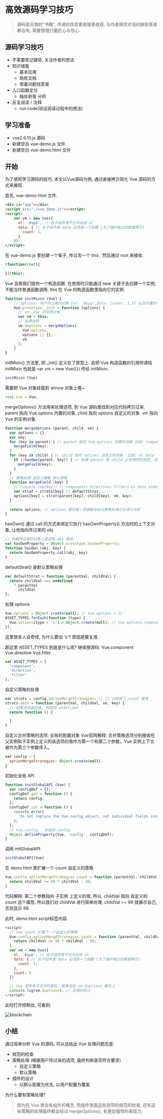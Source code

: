 # 高效源码学习技巧
> 源码是另类的"书籍", 传递的信息更直接更直观.
与作者隔空对话的挫败感谁都会有, 需要慢慢打磨匠心与悟心.
## 源码学习技巧
- 不需要死记硬背, 关注作者的想法
- 知识储备
  - 基本应用
  - 熟练文档
  - 带着问题找答案
- 入口函数定位
  - 抽丝剥茧 分析
- 反复阅读 / 注释
  - run code(验证阅读过程中的想法)
## 学习准备
- vue2.6.10.js 源码
- 新建空白 vue-demo.js 文件
- 新建空白 vue-demo.html 文件
## 开始
为了感知学习源码的技巧, 本文以Vue源码为例, 通过直接拷贝简化 Vue 源码的方式来展现.

首先, vue-demo.html  文件.
```html
<div id="app"></div>
<script src="./vue_demo.js"></script>
<script>
    var vm = new Vue({
      el: '#app', // 在子组件里不允许出现 el
      data: { // 在子组件里 data 必须是一个函数 (为了维护独立的数据拷贝)
        count: 1,
      }
    })
</script>
```
在 vue-demo.js 里创建一个架子, 传过去一个 this , 然后通过 root 来接收.
```js
(function(root){
    
})(this);
```
Vue 会帮我们提供一个构造函数.
在使用时只能通过 new 关键子去创建一个实例, 不能当作普通函数调用.
this 在 Vue 的构造函数里指向它的实例.
```js
function initMixin (Vue) {
    // options: 用户传过来的对象 {el: '#app',data: {count: 1,}} 以及内置的一些对象.
    Vue.prototype._init = function (options) {
      // vm: Vue 的实例对象.
      var vm = this; 
      // 处理选项
      vm.$options = mergeOptions(
        Vue.options,
        options || {},
        vm
      );
    }
}
```
initMixin() 方法里, 把 _init() 定义在了原型上. 会把 Vue 构造函数的引用传递给 initMixin 也就是 var vm = new Vue({}) 传给 initMixin.
```js
initMixin (Vue)
```
需要把 Vue 对象挂载到 winow 对象上喔~
```js
root.Vue = Vue;
```
mergeOptions() 方法用来处理选项, 到 Vue 源码里找到对应代码拷贝过来.
parent 指向 Vue.options 内置的对象.
child 指向 options 自定义的对象.
vm 指向 Vue 的实例对象.
```js
function mergeOptions (parent, child, vm) {
  var options = {};
  var key;
  for (key in parent) { // parent 指向 Vue.options 内置的对象 比如: components directives filters
    mergeField(key);
  }
  for (key in child) { // child 指向 options 自定义的对象  比如: el data
    if (!hasOwn(parent, key)) { // 如果 parent 和 child 上有相同的选项, 后面就会忽略掉这个选项.
      mergeField(key);
    }
  }
  // 策略处理 自定义策略 默认策略
  function mergeField (key) {
    // console.log(key); // components directives filters el data undefined
    var strat = strats[key] || defaultStrat;
    options[key] = strat(parent[key], child[key], vm, key);
  }
  
  return options; // options 里的每一项值都会经过策略处理之后进行决定
}
```
hasOwn() 通过 call 的方式来绑定它执行 hasOwnProperty() 方法时的上下文对象, 让他指向传过来的 obj
```js
// 判断传过来的对象上是否有 obj 属性
var hasOwnProperty = Object.prototype.hasOwnProperty;
function hasOwn (obj, key) {
  return hasOwnProperty.call(obj, key)
}
```
defaultStrat()  是默认策略处理
```js
var defaultStrat = function (parentVal, childVal) {
  return childVal === undefined
    ? parentVal
    : childVal
};
```
处理 options
```js
Vue.options = Object.create(null); // Vue.options = {}
ASSET_TYPES.forEach(function (type) {
  Vue.options[type + 's'] = Object.create(null); // Vue.options.components = {} 是所有内置抽象组件的挂载点.
});
```
这里很多人会奇怪,  为什么要加 's'?  原因是要复用.

那这里 ASSET_TYPES 到底是什么呢? 继续搜源码.
Vue.component  Vue.directive  Vue.filter
```js
var ASSET_TYPES = [
  'component',
  'directive',
  'filter'
];
```
自定义策略的处理
```js
var strats = config.optionMergeStrategies; // {} 已经有了 count 属性
strats.data = function (parentVal, childVal, vm, key) {
  // 如果没有返回值, 则返回 undefined
  return function () {

  }
}
```
自定义合并策略的选项: 全局的配置对象
Vue官网解释: 合并策略选项分别接收在父实例和子实例上定义的该选项的值作为第一个和第二个参数，Vue 实例上下文被作为第三个参数传入。
```js
var config = {
  optionMergeStrategies: Object.create(null),
}
```
初始化全局 API
```js
function initGlobalAPI (Vue) {
  var configDef = {};
  configDef.get = function () {
    return config;
  };
  configDef.set = function () {
    console.error(
      'Do not replace the Vue.config object, set individual fields instead.'
    );
  };
  // Vue.config   会返回 config
  Object.defineProperty(Vue, 'config', configDef);
}
```
调用 initGlobalAPI
```js
initGlobalAPI(Vue)
```
在 demo.html 里扩展一个 count 自定义的策略
```js
Vue.config.optionMergeStrategies.count = function (parentVal, childVal, vm) {
  return childVal >= 99 ? childVal : 99;
}
```
代码解释: 第二个参数指向 子实例 上定义的值, 所以, childVal 指向 自定义的 count 这个属性. 所以我们对 childVal 进行简单处理, childVal >= 99 就展示自己, 否则显示 99.

此时, demo.html script标签内容.
```js
<script>
  // Vue count 扩展了一个自定义的策略
  Vue.config.optionMergeStrategies.count = function (parentVal, childVal, vm) {
    return childVal >= 99 ? childVal : 99;
  }
  var vm = new Vue({
    el: '#app', // 在子组件里不允许出现 el
    data: { // 在子组件里 data 必须是一个函数 (为了维护独立的数据拷贝)
      count: 1,
    },
    count: 9
  })

  // Vue 把所有可访问的属性, 都集成在 vm.$options 属性上
  console.log(vm.$options); // 处理的终点
</script>
```
此时打开控制台, 可看到:

![blockchain](http://cdn.admiao.com/img/20190903001.png "控制台")
## 小结
通过简单分析 Vue 的源码, 可以总结出 Vue 处理问题态度:
- 规范的检查
- 策略处理 (根据用户传过来的选项, 最终判断是否符合要求)
  - 自定义策略
  - 默认策略
- 插件的设计
  - 以默认配置为优先, 以用户配置为覆盖

为什么要有策略处理?
> 因为在 Vue 里会有组件的概念, 而组件里面这些选项的规范的检查, 还有这些策略的处理最终都会经过 mergeOptions(), 有更加强悍的表现力.
